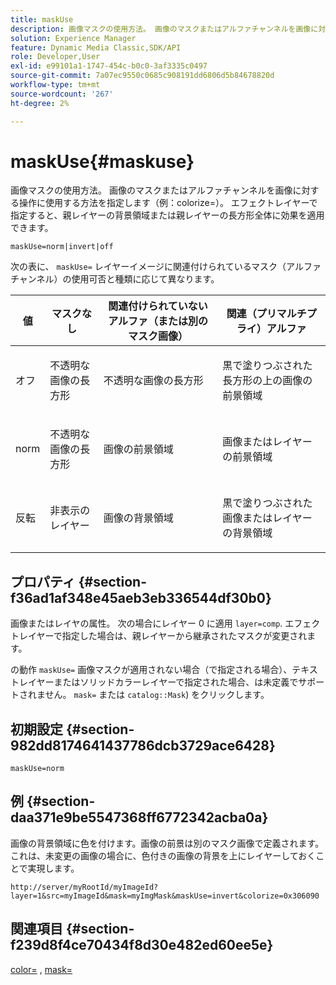 ```yaml
---
title: maskUse
description: 画像マスクの使用方法。 画像のマスクまたはアルファチャンネルを画像に対する操作に使用する方法を指定します（例：colorize=）。 エフェクトレイヤーで指定すると、親レイヤーの背景領域または親レイヤーの長方形全体に効果を適用できます。
solution: Experience Manager
feature: Dynamic Media Classic,SDK/API
role: Developer,User
exl-id: e99101a1-1747-454c-b0c0-3af3335c0497
source-git-commit: 7a07ec9550c0685c908191dd6806d5b84678820d
workflow-type: tm+mt
source-wordcount: '267'
ht-degree: 2%

---
```


# maskUse{#maskuse}

画像マスクの使用方法。 画像のマスクまたはアルファチャンネルを画像に対する操作に使用する方法を指定します（例：colorize=）。 エフェクトレイヤーで指定すると、親レイヤーの背景領域または親レイヤーの長方形全体に効果を適用できます。

`maskUse=norm|invert|off`

次の表に、 `maskUse=` レイヤーイメージに関連付けられているマスク（アルファチャンネル）の使用可否と種類に応じて異なります。

<table id="table_B765F6A765F548948531AF26DA0B4360"> 
 <thead> 
  <tr> 
   <th class="entry"> <b> 値</b> </th> 
   <th class="entry"> <b> マスクなし</b> </th> 
   <th class="entry"> <b> 関連付けられていないアルファ（または別のマスク画像）</b> </th> 
   <th class="entry"> <b> 関連（プリマルチプライ）アルファ</b> </th> 
  </tr> 
 </thead>
 <tbody> 
  <tr> 
   <td> <p> <span class="codeph"> オフ </span> </p> </td> 
   <td> <p> 不透明な画像の長方形 </p> </td> 
   <td> <p> 不透明な画像の長方形 </p> </td> 
   <td> <p> 黒で塗りつぶされた長方形の上の画像の前景領域 </p> </td> 
  </tr> 
  <tr> 
   <td> <p> <span class="codeph"> norm </span> </p> </td> 
   <td> <p> 不透明な画像の長方形 </p> </td> 
   <td> <p> 画像の前景領域 </p> </td> 
   <td> <p> 画像またはレイヤーの前景領域 </p> </td> 
  </tr> 
  <tr> 
   <td> <p> <span class="codeph"> 反転 </span> </p> </td> 
   <td> <p> 非表示のレイヤー </p> </td> 
   <td> <p> 画像の背景領域 </p> </td> 
   <td> <p> 黒で塗りつぶされた画像またはレイヤーの背景領域 </p> </td> 
  </tr> 
 </tbody> 
</table>

## プロパティ {#section-f36ad1af348e45aeb3eb336544df30b0}

画像またはレイヤの属性。 次の場合にレイヤー 0 に適用 `layer=comp`. エフェクトレイヤーで指定した場合は、親レイヤーから継承されたマスクが変更されます。

の動作 `maskUse=` 画像マスクが適用されない場合（で指定される場合）、テキストレイヤーまたはソリッドカラーレイヤーで指定された場合、は未定義でサポートされません。 `mask=` または `catalog::Mask`) をクリックします。

## 初期設定 {#section-982dd8174641437786dcb3729ace6428}

`maskUse=norm`

## 例 {#section-daa371e9be5547368ff6772342acba0a}

画像の背景領域に色を付けます。画像の前景は別のマスク画像で定義されます。 これは、未変更の画像の場合に、色付きの画像の背景を上にレイヤーしておくことで実現します。

`http://server/myRootId/myImageId?layer=1&src=myImageId&mask=myImgMask&maskUse=invert&colorize=0x306090`

## 関連項目 {#section-f239d8f4ce70434f8d30e482ed60ee5e}

[color=](/help/aem-is-ir-api/is-api/http-ref/image-serving-api-ref/c-http-protocol-reference/c-data-types/r-is-http-color.md) , [mask=](../../../../../is-api/http-ref/image-serving-api-ref/c-http-protocol-reference/c-command-reference/r-mask.md#reference-922254e027404fb890b850e2723ee06e)
